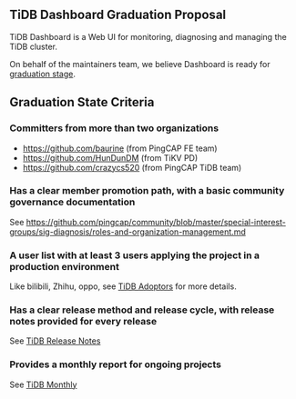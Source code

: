## TiDB Dashboard Graduation Proposal

TiDB Dashboard is a Web UI for monitoring, diagnosing and managing the TiDB cluster.

On behalf of the maintainers team, we believe Dashboard is ready for [graduation stage](https://github.com/pingcap/community/blob/master/incubator/projects-approval-criteria.md#graduation-stage).

## Graduation State Criteria

### Committers from more than two organizations

- https://github.com/baurine (from PingCAP FE team)
- https://github.com/HunDunDM (from TiKV PD)
- https://github.com/crazycs520 (from PingCAP TiDB team)

### Has a clear member promotion path, with a basic community governance documentation

See https://github.com/pingcap/community/blob/master/special-interest-groups/sig-diagnosis/roles-and-organization-management.md

### A user list with at least 3 users applying the project in a production environment

Like bilibili, Zhihu, oppo, see [TiDB Adoptors](https://docs.pingcap.com/tidb/stable/adopters) for more details.

### Has a clear release method and release cycle, with release notes provided for every release

See [TiDB Release Notes](https://docs.pingcap.com/tidb/stable/release-notes)

### Provides a monthly report for ongoing projects

See [TiDB Monthly](https://pingcap.com/weekly/)
